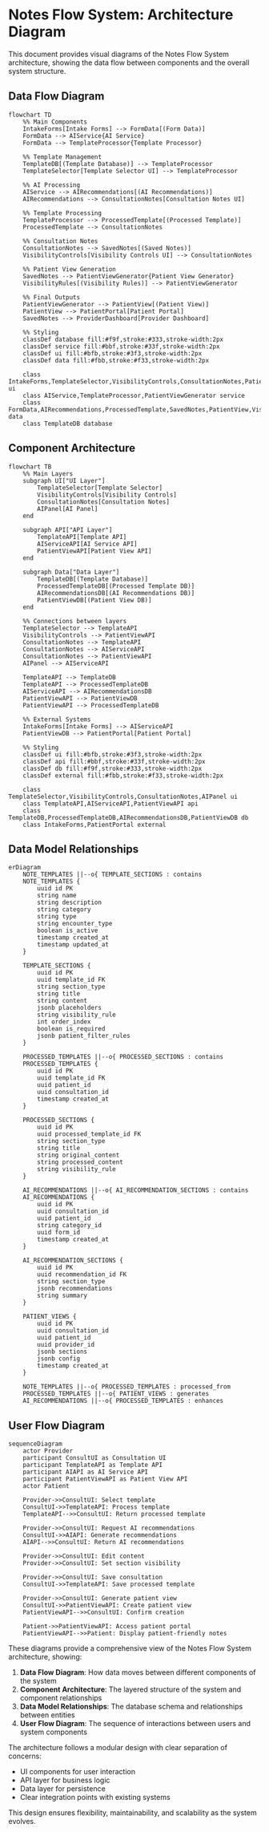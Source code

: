 # Notes Flow System: Architecture Diagram

This document provides visual diagrams of the Notes Flow System architecture, showing the data flow between components and the overall system structure.

## Data Flow Diagram

```mermaid
flowchart TD
    %% Main Components
    IntakeForms[Intake Forms] --> FormData[(Form Data)]
    FormData --> AIService{AI Service}
    FormData --> TemplateProcessor{Template Processor}
    
    %% Template Management
    TemplateDB[(Template Database)] --> TemplateProcessor
    TemplateSelector[Template Selector UI] --> TemplateProcessor
    
    %% AI Processing
    AIService --> AIRecommendations[(AI Recommendations)]
    AIRecommendations --> ConsultationNotes[Consultation Notes UI]
    
    %% Template Processing
    TemplateProcessor --> ProcessedTemplate[(Processed Template)]
    ProcessedTemplate --> ConsultationNotes
    
    %% Consultation Notes
    ConsultationNotes --> SavedNotes[(Saved Notes)]
    VisibilityControls[Visibility Controls UI] --> ConsultationNotes
    
    %% Patient View Generation
    SavedNotes --> PatientViewGenerator{Patient View Generator}
    VisibilityRules[(Visibility Rules)] --> PatientViewGenerator
    
    %% Final Outputs
    PatientViewGenerator --> PatientView[(Patient View)]
    PatientView --> PatientPortal[Patient Portal]
    SavedNotes --> ProviderDashboard[Provider Dashboard]
    
    %% Styling
    classDef database fill:#f9f,stroke:#333,stroke-width:2px
    classDef service fill:#bbf,stroke:#33f,stroke-width:2px
    classDef ui fill:#bfb,stroke:#3f3,stroke-width:2px
    classDef data fill:#fbb,stroke:#f33,stroke-width:2px
    
    class IntakeForms,TemplateSelector,VisibilityControls,ConsultationNotes,PatientPortal,ProviderDashboard ui
    class AIService,TemplateProcessor,PatientViewGenerator service
    class FormData,AIRecommendations,ProcessedTemplate,SavedNotes,PatientView,VisibilityRules data
    class TemplateDB database
```

## Component Architecture

```mermaid
flowchart TB
    %% Main Layers
    subgraph UI["UI Layer"]
        TemplateSelector[Template Selector]
        VisibilityControls[Visibility Controls]
        ConsultationNotes[Consultation Notes]
        AIPanel[AI Panel]
    end
    
    subgraph API["API Layer"]
        TemplateAPI[Template API]
        AIServiceAPI[AI Service API]
        PatientViewAPI[Patient View API]
    end
    
    subgraph Data["Data Layer"]
        TemplateDB[(Template Database)]
        ProcessedTemplateDB[(Processed Template DB)]
        AIRecommendationsDB[(AI Recommendations DB)]
        PatientViewDB[(Patient View DB)]
    end
    
    %% Connections between layers
    TemplateSelector --> TemplateAPI
    VisibilityControls --> PatientViewAPI
    ConsultationNotes --> TemplateAPI
    ConsultationNotes --> AIServiceAPI
    ConsultationNotes --> PatientViewAPI
    AIPanel --> AIServiceAPI
    
    TemplateAPI --> TemplateDB
    TemplateAPI --> ProcessedTemplateDB
    AIServiceAPI --> AIRecommendationsDB
    PatientViewAPI --> PatientViewDB
    PatientViewAPI --> ProcessedTemplateDB
    
    %% External Systems
    IntakeForms[Intake Forms] --> AIServiceAPI
    PatientViewDB --> PatientPortal[Patient Portal]
    
    %% Styling
    classDef ui fill:#bfb,stroke:#3f3,stroke-width:2px
    classDef api fill:#bbf,stroke:#33f,stroke-width:2px
    classDef db fill:#f9f,stroke:#333,stroke-width:2px
    classDef external fill:#fbb,stroke:#f33,stroke-width:2px
    
    class TemplateSelector,VisibilityControls,ConsultationNotes,AIPanel ui
    class TemplateAPI,AIServiceAPI,PatientViewAPI api
    class TemplateDB,ProcessedTemplateDB,AIRecommendationsDB,PatientViewDB db
    class IntakeForms,PatientPortal external
```

## Data Model Relationships

```mermaid
erDiagram
    NOTE_TEMPLATES ||--o{ TEMPLATE_SECTIONS : contains
    NOTE_TEMPLATES {
        uuid id PK
        string name
        string description
        string category
        string type
        string encounter_type
        boolean is_active
        timestamp created_at
        timestamp updated_at
    }
    
    TEMPLATE_SECTIONS {
        uuid id PK
        uuid template_id FK
        string section_type
        string title
        string content
        jsonb placeholders
        string visibility_rule
        int order_index
        boolean is_required
        jsonb patient_filter_rules
    }
    
    PROCESSED_TEMPLATES ||--o{ PROCESSED_SECTIONS : contains
    PROCESSED_TEMPLATES {
        uuid id PK
        uuid template_id FK
        uuid patient_id
        uuid consultation_id
        timestamp created_at
    }
    
    PROCESSED_SECTIONS {
        uuid id PK
        uuid processed_template_id FK
        string section_type
        string title
        string original_content
        string processed_content
        string visibility_rule
    }
    
    AI_RECOMMENDATIONS ||--o{ AI_RECOMMENDATION_SECTIONS : contains
    AI_RECOMMENDATIONS {
        uuid id PK
        uuid consultation_id
        uuid patient_id
        string category_id
        uuid form_id
        timestamp created_at
    }
    
    AI_RECOMMENDATION_SECTIONS {
        uuid id PK
        uuid recommendation_id FK
        string section_type
        jsonb recommendations
        string summary
    }
    
    PATIENT_VIEWS {
        uuid id PK
        uuid consultation_id
        uuid patient_id
        uuid provider_id
        jsonb sections
        jsonb config
        timestamp created_at
    }
    
    NOTE_TEMPLATES ||--o{ PROCESSED_TEMPLATES : processed_from
    PROCESSED_TEMPLATES ||--o{ PATIENT_VIEWS : generates
    AI_RECOMMENDATIONS ||--o{ PROCESSED_TEMPLATES : enhances
```

## User Flow Diagram

```mermaid
sequenceDiagram
    actor Provider
    participant ConsultUI as Consultation UI
    participant TemplateAPI as Template API
    participant AIAPI as AI Service API
    participant PatientViewAPI as Patient View API
    actor Patient
    
    Provider->>ConsultUI: Select template
    ConsultUI->>TemplateAPI: Process template
    TemplateAPI-->>ConsultUI: Return processed template
    
    Provider->>ConsultUI: Request AI recommendations
    ConsultUI->>AIAPI: Generate recommendations
    AIAPI-->>ConsultUI: Return AI recommendations
    
    Provider->>ConsultUI: Edit content
    Provider->>ConsultUI: Set section visibility
    
    Provider->>ConsultUI: Save consultation
    ConsultUI->>TemplateAPI: Save processed template
    
    Provider->>ConsultUI: Generate patient view
    ConsultUI->>PatientViewAPI: Create patient view
    PatientViewAPI-->>ConsultUI: Confirm creation
    
    Patient->>PatientViewAPI: Access patient portal
    PatientViewAPI-->>Patient: Display patient-friendly notes
```

These diagrams provide a comprehensive view of the Notes Flow System architecture, showing:

1. **Data Flow Diagram**: How data moves between different components of the system
2. **Component Architecture**: The layered structure of the system and component relationships
3. **Data Model Relationships**: The database schema and relationships between entities
4. **User Flow Diagram**: The sequence of interactions between users and system components

The architecture follows a modular design with clear separation of concerns:
- UI components for user interaction
- API layer for business logic
- Data layer for persistence
- Clear integration points with existing systems

This design ensures flexibility, maintainability, and scalability as the system evolves.